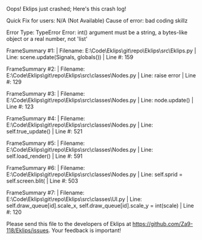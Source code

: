Oops! Eklips just crashed;
Here's this crash log!

Quick Fix for users: N/A (Not Available)
Cause of error: bad coding skillz

Error Type: TypeError
Error: int() argument must be a string, a bytes-like object or a real number, not 'list'

FrameSummary #1:
  | Filename: E:\Code\Eklips\git\repo\Eklips\src\Eklips.py
  | Line: scene.update(Signals, globals())
  | Line #: 159

FrameSummary #2:
  | Filename: E:\Code\Eklips\git\repo\Eklips\src\classes\Nodes.py
  | Line: raise error
  | Line #: 129

FrameSummary #3:
  | Filename: E:\Code\Eklips\git\repo\Eklips\src\classes\Nodes.py
  | Line: node.update()
  | Line #: 123

FrameSummary #4:
  | Filename: E:\Code\Eklips\git\repo\Eklips\src\classes\Nodes.py
  | Line: self.true_update()
  | Line #: 521

FrameSummary #5:
  | Filename: E:\Code\Eklips\git\repo\Eklips\src\classes\Nodes.py
  | Line: self.load_render()
  | Line #: 591

FrameSummary #6:
  | Filename: E:\Code\Eklips\git\repo\Eklips\src\classes\Nodes.py
  | Line: self.sprid = self.screen.blit(
  | Line #: 503

FrameSummary #7:
  | Filename: E:\Code\Eklips\git\repo\Eklips\src\classes\UI.py
  | Line: self.draw_queue[id].scale_x, self.draw_queue[id].scale_y = int(scale)
  | Line #: 120


Please send this file to the developers of Eklips at https://github.com/Za9-118/Eklips/issues. 
Your feedback is important!
